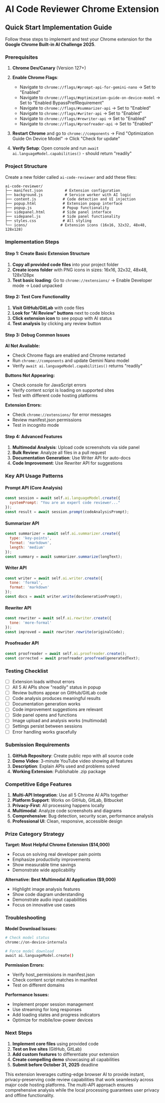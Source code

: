 # AI Code Reviewer Chrome Extension

## Quick Start Implementation Guide

Follow these steps to implement and test your Chrome extension for the **Google Chrome Built-in AI Challenge 2025**.

### Prerequisites

1. **Chrome Dev/Canary** (Version 127+)
2. **Enable Chrome Flags**:
   - Navigate to `chrome://flags/#prompt-api-for-gemini-nano` → Set to "Enabled"
   - Navigate to `chrome://flags/#optimization-guide-on-device-model` → Set to "Enabled BypassPrefRequirement"
   - Navigate to `chrome://flags/#summarizer-api` → Set to "Enabled"
   - Navigate to `chrome://flags/#writer-api` → Set to "Enabled"  
   - Navigate to `chrome://flags/#rewriter-api` → Set to "Enabled"
   - Navigate to `chrome://flags/#proofreader-api` → Set to "Enabled"

3. **Restart Chrome** and go to `chrome://components` → Find "Optimization Guide On Device Model" → Click "Check for update"

4. **Verify Setup**: Open console and run `await ai.languageModel.capabilities()` - should return "readily"

### Project Structure

Create a new folder called `ai-code-reviewer` and add these files:

```
ai-code-reviewer/
├── manifest.json          # Extension configuration
├── background.js          # Service worker with AI logic
├── content.js            # Code detection and UI injection
├── popup.html            # Extension popup interface  
├── popup.js              # Popup functionality
├── sidepanel.html        # Side panel interface
├── sidepanel.js          # Side panel functionality
├── styles.css            # All styling
└── icons/               # Extension icons (16x16, 32x32, 48x48, 128x128)
```

### Implementation Steps

#### Step 1: Create Basic Extension Structure

1. **Copy all provided code files** into your project folder
2. **Create icons folder** with PNG icons in sizes: 16x16, 32x32, 48x48, 128x128px
3. **Test basic loading**: Go to `chrome://extensions/` → Enable Developer mode → Load unpacked

#### Step 2: Test Core Functionality

1. **Visit GitHub/GitLab** with code files
2. **Look for "AI Review" buttons** next to code blocks  
3. **Click extension icon** to see popup with AI status
4. **Test analysis** by clicking any review button

#### Step 3: Debug Common Issues

**AI Not Available:**
- Check Chrome flags are enabled and Chrome restarted
- Run `chrome://components` and update Gemini Nano model
- Verify `await ai.languageModel.capabilities()` returns "readily"

**Buttons Not Appearing:**
- Check console for JavaScript errors
- Verify content script is loading on supported sites
- Test with different code hosting platforms

**Extension Errors:**
- Check `chrome://extensions/` for error messages
- Review manifest.json permissions
- Test in incognito mode

#### Step 4: Advanced Features

1. **Multimodal Analysis**: Upload code screenshots via side panel
2. **Bulk Review**: Analyze all files in a pull request
3. **Documentation Generation**: Use Writer API for auto-docs
4. **Code Improvement**: Use Rewriter API for suggestions

### Key API Usage Patterns

#### Prompt API (Core Analysis)
```javascript
const session = await self.ai.languageModel.create({
  systemPrompt: "You are an expert code reviewer..."
});
const result = await session.prompt(codeAnalysisPrompt);
```

#### Summarizer API  
```javascript
const summarizer = await self.ai.summarizer.create({
  type: 'key-points',
  format: 'markdown',
  length: 'medium'
});
const summary = await summarizer.summarize(longText);
```

#### Writer API
```javascript
const writer = await self.ai.writer.create({
  tone: 'formal',
  format: 'markdown'
});
const docs = await writer.write(docGenerationPrompt);
```

#### Rewriter API
```javascript  
const rewriter = await self.ai.rewriter.create({
  tone: 'more-formal'
});
const improved = await rewriter.rewrite(originalCode);
```

#### Proofreader API
```javascript
const proofreader = await self.ai.proofreader.create();
const corrected = await proofreader.proofread(generatedText);
```

### Testing Checklist

- [ ] Extension loads without errors
- [ ] All 5 AI APIs show "readily" status in popup
- [ ] Review buttons appear on GitHub/GitLab code
- [ ] Code analysis produces meaningful results
- [ ] Documentation generation works
- [ ] Code improvement suggestions are relevant  
- [ ] Side panel opens and functions
- [ ] Image upload and analysis works (multimodal)
- [ ] Settings persist between sessions
- [ ] Error handling works gracefully

### Submission Requirements

1. **GitHub Repository**: Create public repo with all source code
2. **Demo Video**: 3-minute YouTube video showing all features
3. **Description**: Explain APIs used and problems solved
4. **Working Extension**: Publishable .zip package

### Competitive Edge Features

1. **Multi-API Integration**: Use all 5 Chrome AI APIs together
2. **Platform Support**: Works on GitHub, GitLab, Bitbucket  
3. **Privacy-First**: All processing happens locally
4. **Multimodal**: Analyze code screenshots and diagrams
5. **Comprehensive**: Bug detection, security scan, performance analysis
6. **Professional UI**: Clean, responsive, accessible design

### Prize Category Strategy

**Target: Most Helpful Chrome Extension ($14,000)**
- Focus on solving real developer pain points
- Emphasize productivity improvements  
- Show measurable time savings
- Demonstrate wide applicability

**Alternative: Best Multimodal AI Application ($9,000)**
- Highlight image analysis features
- Show code diagram understanding
- Demonstrate audio input capabilities  
- Focus on innovative use cases

### Troubleshooting

**Model Download Issues:**
```bash
# Check model status
chrome://on-device-internals

# Force model download
await ai.languageModel.create()
```

**Permission Errors:**
- Verify host_permissions in manifest.json
- Check content script matches in manifest
- Test on different domains

**Performance Issues:**
- Implement proper session management
- Use streaming for long responses  
- Add loading states and progress indicators
- Optimize for mobile/low-power devices

### Next Steps

1. **Implement core files** using provided code
2. **Test on live sites** (GitHub, GitLab)
3. **Add custom features** to differentiate your extension  
4. **Create compelling demo** showcasing all capabilities
5. **Submit before October 31, 2025** deadline

This extension leverages cutting-edge browser AI to provide instant, privacy-preserving code review capabilities that work seamlessly across major code hosting platforms. The multi-API approach ensures comprehensive analysis while the local processing guarantees user privacy and offline functionality.